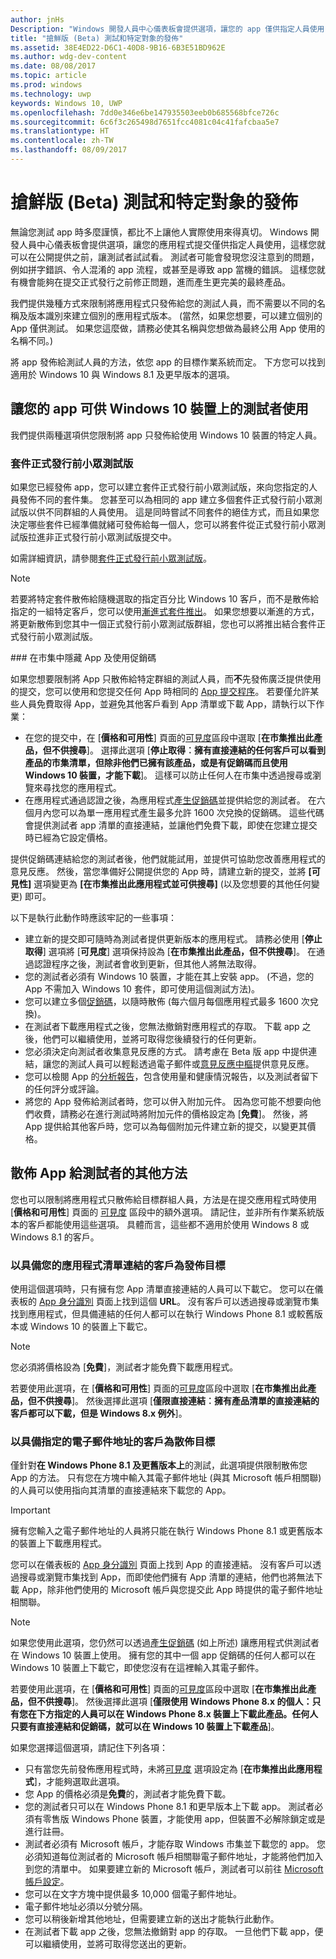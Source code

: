 ```yaml
---
author: jnHs
Description: "Windows 開發人員中心儀表板會提供選項，讓您的 app 僅供指定人員使用，這樣您就可以在公開提供之前，讓測試者試試看。"
title: "搶鮮版 (Beta) 測試和特定對象的發佈"
ms.assetid: 38E4ED22-D6C1-40D8-9B16-6B3E51BD962E
ms.author: wdg-dev-content
ms.date: 08/08/2017
ms.topic: article
ms.prod: windows
ms.technology: uwp
keywords: Windows 10, UWP
ms.openlocfilehash: 7dd0e346e6be147935503eeb0b685568bfce726c
ms.sourcegitcommit: 6c6f3c265498d7651fcc4081c04c41fafcbaa5e7
ms.translationtype: HT
ms.contentlocale: zh-TW
ms.lasthandoff: 08/09/2017
---
```

# <a name="beta-testing-and-targeted-distribution"></a>搶鮮版 (Beta) 測試和特定對象的發佈

無論您測試 app 時多麼謹慎，都比不上讓他人實際使用來得真切。 Windows 開發人員中心儀表板會提供選項，讓您的應用程式提交僅供指定人員使用，這樣您就可以在公開提供之前，讓測試者試試看。 測試者可能會發現您沒注意到的問題，例如拼字錯誤、令人混淆的 app 流程，或甚至是導致 app 當機的錯誤。 這樣您就有機會能夠在提交正式發行之前修正問題，進而產生更完美的最終產品。

我們提供幾種方式來限制將應用程式只發佈給您的測試人員，而不需要以不同的名稱及版本識別來建立個別的應用程式版本。 (當然，如果您想要，可以建立個別的 App 僅供測試。 如果您這麼做，請務必使其名稱與您想做為最終公用 App 使用的名稱不同。)

將 app 發佈給測試人員的方法，依您 app 的目標作業系統而定。 下方您可以找到適用於 Windows 10 與 Windows 8.1 及更早版本的選項。

## <a name="making-your-app-available-to-testers-on-windows-10-devices"></a>讓您的 app 可供 Windows 10 裝置上的測試者使用

我們提供兩種選項供您限制將 app 只發佈給使用 Windows 10 裝置的特定人員。

### <a name="package-flights"></a>套件正式發行前小眾測試版

如果您已經發佈 app，您可以建立套件正式發行前小眾測試版，來向您指定的人員發佈不同的套件集。 您甚至可以為相同的 app 建立多個套件正式發行前小眾測試版以供不同群組的人員使用。 這是同時嘗試不同套件的絕佳方式，而且如果您決定哪些套件已經準備就緒可發佈給每一個人，您可以將套件從正式發行前小眾測試版拉進非正式發行前小眾測試版提交中。

如需詳細資訊，請參閱[套件正式發行前小眾測試版](package-flights.md)。

> [!NOTE]
> 若要將特定套件散佈給隨機選取的指定百分比 Windows 10 客戶，而不是散佈給指定的一組特定客戶，您可以使用[漸進式套件推出](gradual-package-rollout.md)。 如果您想要以漸進的方式，將更新散佈到您其中一個正式發行前小眾測試版群組，您也可以將推出結合套件正式發行前小眾測試版。

<span id="hide" />
### <a name="hiding-the-app-in-the-store-and-using-promotional-codes"></a>在市集中隱藏 App 及使用促銷碼

如果您想要限制將 App 只散佈給特定群組的測試人員，而**不**先發佈廣泛提供使用的提交，您可以使用和您提交任何 App 時相同的 [App 提交程序](app-submissions.md)。 若要僅允許某些人員免費取得 App，並避免其他客戶看到 App 清單或下載 App，請執行以下作業：

-   在您的提交中，在 [**價格和可用性**] 頁面的[可見度](set-app-pricing-and-availability.md#visibility)區段中選取 [**在市集推出此產品，但不供搜尋**]。  選擇此選項 [**停止取得︰擁有直接連結的任何客戶可以看到產品的市集清單，但除非他們已擁有該產品，或是有促銷碼而且使用 Windows 10 裝置，才能下載**]。 這樣可以防止任何人在市集中透過搜尋或瀏覽來尋找您的應用程式。
-   在應用程式通過認證之後，為應用程式[產生促銷碼](generate-promotional-codes.md)並提供給您的測試者。 在六個月內您可以為單一應用程式產生最多允許 1600 次兌換的促銷碼。 這些代碼會提供測試者 app 清單的直接連結，並讓他們免費下載，即使在您建立提交時已經為它設定價格。

提供促銷碼連結給您的測試者後，他們就能試用，並提供可協助您改善應用程式的意見反應。 然後，當您準備好公開提供您的 App 時，請建立新的提交，並將 **\[可見性\]** 選項變更為 **\[在市集推出此應用程式並可供搜尋\]** (以及您想要的其他任何變更) 即可。

以下是執行此動作時應該牢記的一些事項：

-   建立新的提交即可隨時為測試者提供更新版本的應用程式。 請務必使用 [**停止取得**] 選項將 [**可見度**] 選項保持設為 [**在市集推出此產品，但不供搜尋**]。 在通過認證程序之後，測試者會收到更新，但其他人將無法取得。
-   您的測試者必須有 Windows 10 裝置，才能在其上安裝 app。 (不過，您的 App 不需加入 Windows 10 套件，即可使用這個測試方法)。
-   您可以建立多個[促銷碼](generate-promotional-codes.md)，以隨時散佈 (每六個月每個應用程式最多 1600 次兌換)。
-   在測試者下載應用程式之後，您無法撤銷對應用程式的存取。 下載 app 之後，他們可以繼續使用，並將可取得您後續發行的任何更新。
-   您必須決定向測試者收集意見反應的方式。 請考慮在 Beta 版 app 中提供連結，讓您的測試人員可以輕鬆透過電子郵件或[意見反應中樞](../monetize/launch-feedback-hub-from-your-app.md)提供意見反應。
-   您可以檢閱 App 的[分析報告](analytics.md)，包含使用量和健康情況報告，以及測試者留下的任何評分或評論。
-   將您的 App 發佈給測試者時，您可以併入附加元件。 因為您可能不想要向他們收費，請務必在進行測試時將附加元件的價格設定為 [**免費**]。 然後，將 App 提供給其他客戶時，您可以為每個附加元件建立新的提交，以變更其價格。


## <a name="other-methods-for-distributing-apps-to-testers"></a>散佈 App 給測試者的其他方法

您也可以限制將應用程式只散佈給目標群組人員，方法是在提交應用程式時使用 [**價格和可用性**] 頁面的 [可見度](set-app-pricing-and-availability.md#visibility) 區段中的額外選項。 請記住，並非所有作業系統版本的客戶都能使用這些選項。 具體而言，這些都不適用於使用 Windows 8 或 Windows 8.1 的客戶。

### <a name="targeted-distribution-to-customers-with-a-link-to-your-apps-listing"></a>以具備您的應用程式清單連結的客戶為發佈目標

使用這個選項時，只有擁有您 App 清單直接連結的人員可以下載它。 您可以在儀表板的 [App 身分識別](view-app-identity-details.md) 頁面上找到這個 **URL**。 沒有客戶可以透過搜尋或瀏覽市集找到應用程式，但具備連結的任何人都可以在執行 Windows Phone 8.1 或較舊版本或 Windows 10 的裝置上下載它。 

> [!NOTE]
> 您必須將價格設為 [**免費**]，測試者才能免費下載應用程式。

若要使用此選項，在 [**價格和可用性**] 頁面的[可見度](set-app-pricing-and-availability.md#visibility)區段中選取 [**在市集推出此產品，但不供搜尋**]。 然後選擇此選項 [**僅限直接連結︰擁有產品清單的直接連結的客戶都可以下載，但是 Windows 8.x 例外**]。  


### <a name="targeted-distribution-to-customers-with-specified-email-addresses"></a>以具備指定的電子郵件地址的客戶為散佈目標

僅針對**在 Windows Phone 8.1 及更舊版本上**的測試，此選項提供限制散佈您 App 的方法。 只有您在方塊中輸入其電子郵件地址 (與其 Microsoft 帳戶相關聯) 的人員可以使用指向其清單的直接連結來下載您的 App。

> [!IMPORTANT]
> 擁有您輸入之電子郵件地址的人員將只能在執行 Windows Phone 8.1 或更舊版本的裝置上下載應用程式。
 
您可以在儀表板的 [App 身分識別](view-app-identity-details.md) 頁面上找到 App 的直接連結。 沒有客戶可以透過搜尋或瀏覽市集找到 App，而即使他們擁有 App 清單的連結，他們也將無法下載 App，除非他們使用的 Microsoft 帳戶與您提交此 App 時提供的電子郵件地址相關聯。

> [!NOTE]
如果您使用此選項，您仍然可以透過[產生促銷碼](generate-promotional-codes.md) (如上所述) 讓應用程式供測試者在 Windows 10 裝置上使用。 擁有您的其中一個 app 促銷碼的任何人都可以在 Windows 10 裝置上下載它，即使您沒有在這裡輸入其電子郵件。

若要使用此選項，在 [**價格和可用性**] 頁面的[可見度](set-app-pricing-and-availability.md#visibility)區段中選取 [**在市集推出此產品，但不供搜尋**]。 然後選擇此選項 [**僅限使用 Windows Phone 8.x 的個人：只有您在下方指定的人員可以在 Windows Phone 8.x 裝置上下載此產品。任何人只要有直接連結和促銷碼，就可以在 Windows 10 裝置上下載產品**]。 

如果您選擇這個選項，請記住下列各項：

-   只有當您先前發佈應用程式時，未將[可見度](set-app-pricing-and-availability.md#visibility) 選項設定為 [**在市集推出此應用程式**]，才能夠選取此選項。
-   您 App 的價格必須是**免費**的，測試者才能免費下載。
-   您的測試者只可以在 Windows Phone 8.1 和更早版本上下載 app。 測試者必須有零售版 Windows Phone 裝置，才能使用 app，但裝置不必解除鎖定或是進行註冊。
-   測試者必須有 Microsoft 帳戶，才能存取 Windows 市集並下載您的 app。 您必須知道每位測試者的 Microsoft 帳戶相關聯電子郵件地址，才能將他們加入到您的清單中。 如果要建立新的 Microsoft 帳戶，測試者可以前往 [Microsoft 帳戶設定](http://go.microsoft.com/fwlink/p/?LinkId=618945)。
-   您可以在文字方塊中提供最多 10,000 個電子郵件地址。
-   電子郵件地址必須以分號分隔。
-   您可以稍後新增其他地址，但需要建立新的送出才能執行此動作。
-   在測試者下載 app 之後，您無法撤銷對 app 的存取。 一旦他們下載 app，便可以繼續使用，並將可取得您送出的更新。
